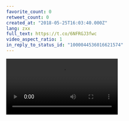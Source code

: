 ```yaml
---
favorite_count: 0
retweet_count: 0
created_at: "2018-05-25T16:03:40.000Z"
lang: zxx
full_text: https://t.co/6NFRGJ3fwc
video_aspect_ratio: 1
in_reply_to_status_id: "1000044536016621574"
---
```


![Embedded Video](https://twitter-media-coderbyheart.s3.eu-north-1.amazonaws.com/1000044739696185344-gnmXHG1caDQPWIGL.mp4)
